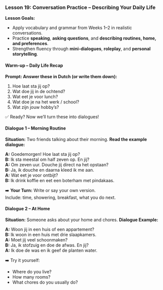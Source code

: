### Lesson 19: Conversation Practice – Describing Your Daily Life
**Lesson Goals:**
- Apply vocabulary and grammar from Weeks 1–2 in realistic conversations.
- Practice **speaking**, **asking questions**, and **describing routines, home, and preferences**.
- Strengthen fluency through **mini-dialogues**, **roleplay**, and **personal storytelling**.

#### Warm-up – Daily Life Recap
**Prompt: Answer these in Dutch (or write them down):**

1. Hoe laat sta jij op?  
2. Wat doe jij in de ochtend?  
3. Wat eet je voor lunch?  
4. Wat doe je na het werk / school?  
5. Wat zijn jouw hobby’s?

✅ Ready? Now we’ll turn these into dialogues!

#### Dialogue 1 – Morning Routine

**Situation:** Two friends talking about their morning.
**Read the example dialogue:**

**A:** Goedemorgen! Hoe laat sta jij op?  
**B:** Ik sta meestal om half zeven op. En jij?  
**A:** Om zeven uur. Douche jij direct na het opstaan?  
**B:** Ja, ik douche en daarna kleed ik me aan.  
**A:** Wat eet je voor ontbijt?  
**B:** Ik drink koffie en eet een boterham met pindakaas.

➡️ **Your Turn:** Write or say your own version.  
Include: time, showering, breakfast, what you do next.

#### Dialogue 2 – At Home

**Situation:** Someone asks about your home and chores.
**Dialogue Example:**

**A:** Woon jij in een huis of een appartement?  
**B:** Ik woon in een huis met drie slaapkamers.  
**A:** Moet jij veel schoonmaken?  
**B:** Ja, ik stofzuig en doe de afwas. En jij?  
**A:** Ik doe de was en ik geef de planten water.

➡️ Try it yourself:
- Where do you live?
- How many rooms?
- What chores do you usually do?
